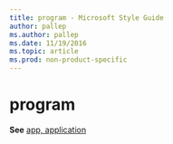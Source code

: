 ```yaml
---
title: program - Microsoft Style Guide
author: pallep
ms.author: pallep
ms.date: 11/19/2016
ms.topic: article
ms.prod: non-product-specific
---
```


# program

**See** [app, application](/style-guide/a-z-word-list-term-collections/a/app-application)
